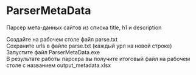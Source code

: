 # ParserMetaData
Парсер мета-данных сайтов из списка title, h1 и description

Создайте на рабочем столе файл parse.txt  
Сохраните urls в файле parse.txt (каждый урл на новой строке)  
Запустите файл ParserMetaData.exe  
В результате работы парсера вы получите итоговый файл на рабочем столе с названием output_metadata.xlsx  
